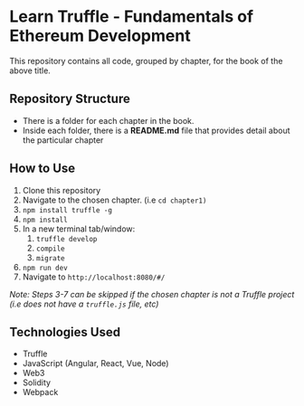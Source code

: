 # Learn Truffle - Fundamentals of Ethereum Development

This repository contains all code, grouped by chapter, for the book of the above title.

## Repository Structure
- There is a folder for each chapter in the book.
- Inside each folder, there is a <strong>README.md</strong> file that provides detail about the particular chapter

## How to Use
1. Clone this repository
2. Navigate to the chosen chapter. (i.e `cd chapter1)`
4. `npm install truffle -g`
3. `npm install`
4. In a new terminal tab/window:
	1. `truffle develop`
	2. `compile`
	3. `migrate`
5. `npm run dev`
6. Navigate to `http://localhost:8080/#/`

*Note: Steps 3-7 can be skipped if the chosen chapter is not a Truffle project (i.e does not have a `truffle.js` file, etc)*

## Technologies Used
- Truffle
- JavaScript (Angular, React, Vue, Node)
- Web3
- Solidity
- Webpack
